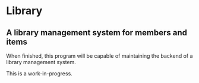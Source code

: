 # Library
## A library management system for members and items
When finished, this program will be capable of maintaining the backend of a library management system. 

This is a work-in-progress.
